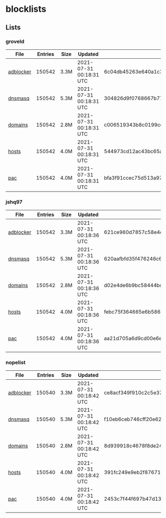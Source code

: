 # blocklists

## Lists

### groveld

|File|Entries|Size|Updated|Hash|
|-|-|-|-|-|
|[adblocker](https://raw.githubusercontent.com/groveld/blocklists/lists/groveld/adblocker.txt)|150542|3.3M|2021-07-31 00:18:31 UTC|6c04db45263e640a1c3dfb8657777200d2c6c2f98a2f681ecb19a2554dae2bd6|
|[dnsmasq](https://raw.githubusercontent.com/groveld/blocklists/lists/groveld/dnsmasq.txt)|150542|5.3M|2021-07-31 00:18:31 UTC|304826d9f0768667b779cd0e86a8f275bde0d607b0a5b791a6d9e3f5b65ddc77|
|[domains](https://raw.githubusercontent.com/groveld/blocklists/lists/groveld/domains.txt)|150542|2.8M|2021-07-31 00:18:31 UTC|c006519343b8c0199cd52f60639baf07d433c3a14bf9c6647061892621ddfc8f|
|[hosts](https://raw.githubusercontent.com/groveld/blocklists/lists/groveld/hosts.txt)|150542|4.0M|2021-07-31 00:18:31 UTC|544973cd12ac43bc65ac88bc621dfab7575f1165a461124d5e3a3dbf37faffd4|
|[pac](https://raw.githubusercontent.com/groveld/blocklists/lists/groveld/pac.txt)|150542|4.0M|2021-07-31 00:18:31 UTC|bfa3f91ccec75d513a97b794f1a20d568260874b1e2e3f035843dc433ce850b4|

### jshq97

|File|Entries|Size|Updated|Hash|
|-|-|-|-|-|
|[adblocker](https://raw.githubusercontent.com/groveld/blocklists/lists/jshq97/adblocker.txt)|150542|3.3M|2021-07-31 00:18:36 UTC|621ce960d7857c58e4c6480baabb03f3d363ef49b89a5c93dbeeb9e7079bad65|
|[dnsmasq](https://raw.githubusercontent.com/groveld/blocklists/lists/jshq97/dnsmasq.txt)|150542|5.3M|2021-07-31 00:18:36 UTC|620aafbfd35f476246c6a5aa44a713316ef4841e4725afcc79772a25054a6166|
|[domains](https://raw.githubusercontent.com/groveld/blocklists/lists/jshq97/domains.txt)|150542|2.8M|2021-07-31 00:18:36 UTC|d02e4de6b9bc58444bc6bf2289abac3132cc711ea7473844e2dbc428e40aa573|
|[hosts](https://raw.githubusercontent.com/groveld/blocklists/lists/jshq97/hosts.txt)|150542|4.0M|2021-07-31 00:18:36 UTC|febc75f364665e6b5860d0411a5979fafa94b78fab278727e731f95fbc6ec1ff|
|[pac](https://raw.githubusercontent.com/groveld/blocklists/lists/jshq97/pac.txt)|150542|4.0M|2021-07-31 00:18:36 UTC|aa21d705a6d9cd00e6ef74978f2a6682a993e47f4bf6a061d7b2dc2c8fb20a46|

### nopelist

|File|Entries|Size|Updated|Hash|
|-|-|-|-|-|
|[adblocker](https://raw.githubusercontent.com/groveld/blocklists/lists/nopelist/adblocker.txt)|150540|3.3M|2021-07-31 00:18:42 UTC|ce8acf349f910c2c5e375739cac94ebcc5d84b0f0c2d92b765640ad143a4ec8a|
|[dnsmasq](https://raw.githubusercontent.com/groveld/blocklists/lists/nopelist/dnsmasq.txt)|150540|5.3M|2021-07-31 00:18:42 UTC|f10eb6ceb746cff20e625a0c0e28328e1ca3b006b10b7a457011acf1149d1f87|
|[domains](https://raw.githubusercontent.com/groveld/blocklists/lists/nopelist/domains.txt)|150540|2.8M|2021-07-31 00:18:42 UTC|8d939918c4678f8de2472e9adfa0d118710566d89c7d2b32e2f68ef910b2478f|
|[hosts](https://raw.githubusercontent.com/groveld/blocklists/lists/nopelist/hosts.txt)|150540|4.0M|2021-07-31 00:18:42 UTC|391fc249e9eb2f8767147fff581ed44d447511f874cbab4ced952d5e8be354bf|
|[pac](https://raw.githubusercontent.com/groveld/blocklists/lists/nopelist/pac.txt)|150540|4.0M|2021-07-31 00:18:42 UTC|2453c7f44f697b47d1324d0891937cc6270deb1f63213d635ea7573f05dc9b9a|
